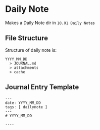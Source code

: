 # Daily Note

Makes a Daily Note dir in `10.01 Daily Notes`

## File Structure

Structure of daily note is:

```
YYYY_MM_DD
  > JOURNAL.md
  > attachments
  > cache
```

## Journal Entry Template

```
---
date: YYYY_MM_DD
tags: [ dailynote ]
---
# YYYY_MM_DD

----
```
